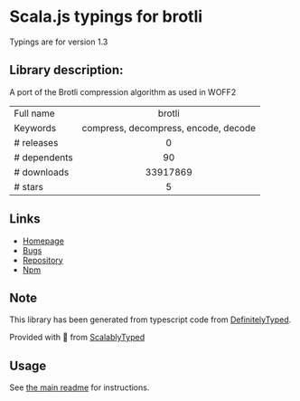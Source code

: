 
# Scala.js typings for brotli

Typings are for version 1.3

## Library description:
A port of the Brotli compression algorithm as used in WOFF2

|                    |                 |
| ------------------ | :-------------: |
| Full name          | brotli |
| Keywords           | compress, decompress, encode, decode |
| # releases         | 0 |
| # dependents       | 90 |
| # downloads        | 33917869 |
| # stars            | 5 |

## Links
- [Homepage](https://github.com/devongovett/brotli.js)
- [Bugs](https://github.com/devongovett/brotli.js/issues)
- [Repository](https://github.com/devongovett/brotli.js)
- [Npm](https://www.npmjs.com/package/brotli)
    


## Note
This library has been generated from typescript code from [DefinitelyTyped](https://definitelytyped.org).

Provided with :purple_heart: from [ScalablyTyped](https://github.com/oyvindberg/ScalablyTyped)

## Usage
See [the main readme](../../readme.md) for instructions.


